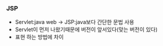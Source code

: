 ### JSP
* Servlet:java web → JSP:java보다 간단한 문법 사용
* Servlet이 먼저 나왔기때문에 버전이 앞서있다(맞는 버전이 있다)
* 표현 하는 방법에 차이
